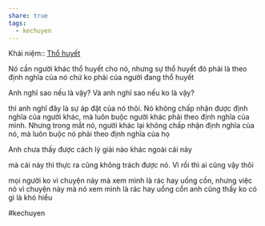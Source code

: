 ```yaml
---
share: true
tags:
  - kechuyen
---
```


Khái niệm:: [Thổ huyết](../../T%E1%BB%AB%20%C4%91i%E1%BB%83n/Ti%C3%AAu%20c%E1%BB%B1c/Th%E1%BB%95%20huy%E1%BA%BFt.md)

Nó cần người khác thổ huyết cho nó, nhưng sự thổ huyết đó phải là theo định nghĩa của nó chứ ko phải của người đang thổ huyết

Anh nghĩ sao nếu là vậy? Và anh nghĩ sao nếu ko là vậy?

thì anh nghĩ đây là sự áp đặt của nó thôi. Nó không chấp nhận được định nghĩa của người khác, mà luôn buộc người khác phải theo định nghĩa của mình. Nhưng trong mắt nó, người khác lại không chấp nhận định nghĩa của nó, mà luôn buộc nó phải theo định nghĩa của họ

Anh chưa thấy được cách lý giải nào khác ngoài cái này

mà cái này thì thực ra cũng không trách được nó. Vì rồi thì ai cũng vậy thôi

mọi người ko vì chuyện này mà xem mình là rác hay uống cồn, nhưng việc nó vì chuyện này mà nó xem mình là rác hay uống cồn anh cũng thấy ko có gì là khó hiểu

#kechuyen
